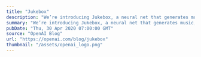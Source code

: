 ```yaml
---
title: "Jukebox"
description: "We’re introducing Jukebox, a neural net that generates music, including rudimentary singing, as raw audio in a variety of genres and artist styles. We’re releasing the model weights and code, along with a tool to explore the generated samples."
summary: "We’re introducing Jukebox, a neural net that generates music, including rudimentary singing, as raw audio in a variety of genres and artist styles. We’re releasing the model weights and code, along with a tool to explore the generated samples."
pubDate: "Thu, 30 Apr 2020 07:00:00 GMT"
source: "OpenAI Blog"
url: "https://openai.com/blog/jukebox"
thumbnail: "/assets/openai_logo.png"
---
```


